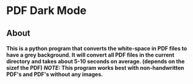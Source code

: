 # PDF Dark Mode

## About 

#### This is a python program that converts the white-space in PDF files to have a grey background. It will convert all PDF files in the current directory and takes about 5-10 seconds on average. (depends on the sizef the PDF) _*NOTE:*_ This program works best with non-handwritten PDF's and PDF's without any images. 